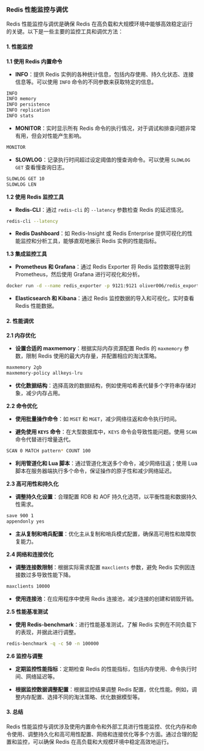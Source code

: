 ### Redis 性能监控与调优

Redis 性能监控与调优是确保 Redis 在高负载和大规模环境中能够高效稳定运行的关键。以下是一些主要的监控工具和调优方法：

#### 1. 性能监控

**1.1 使用 Redis 内置命令**

- **INFO**：提供 Redis 实例的各种统计信息，包括内存使用、持久化状态、连接信息等。可以使用 `INFO` 命令的不同参数来获取特定的信息。

```bash
INFO
INFO memory
INFO persistence
INFO replication
INFO stats
```

- **MONITOR**：实时显示所有 Redis 命令的执行情况，对于调试和排查问题非常有用，但会对性能产生影响。

```bash
MONITOR
```

- **SLOWLOG**：记录执行时间超过设定阈值的慢查询命令。可以使用 `SLOWLOG GET` 查看慢查询日志。

```bash
SLOWLOG GET 10
SLOWLOG LEN
```

**1.2 使用 Redis 监控工具**

- **Redis-CLI**：通过 `redis-cli` 的 `--latency` 参数检查 Redis 的延迟情况。

```bash
redis-cli --latency
```

- **Redis Dashboard**：如 Redis-Insight 或 Redis Enterprise 提供可视化的性能监控和分析工具，能够直观地展示 Redis 实例的性能指标。

**1.3 集成监控工具**

- **Prometheus 和 Grafana**：通过 Redis Exporter 将 Redis 监控数据导出到 Prometheus，然后使用 Grafana 进行可视化和分析。

```bash
docker run -d --name redis_exporter -p 9121:9121 oliver006/redis_exporter
```

- **Elasticsearch 和 Kibana**：通过 Redis 监控数据的导入和可视化，实时查看 Redis 性能数据。

#### 2. 性能调优

**2.1 内存优化**

- **设置合适的 maxmemory**：根据实际内存资源配置 Redis 的 `maxmemory` 参数，限制 Redis 使用的最大内存量，并配置相应的淘汰策略。

```bash
maxmemory 2gb
maxmemory-policy allkeys-lru
```

- **优化数据结构**：选择高效的数据结构，例如使用哈希表代替多个字符串存储对象，减少内存占用。

**2.2 命令优化**

- **使用批量操作命令**：如 `MSET` 和 `MGET`，减少网络往返和命令执行时间。

- **避免使用 `KEYS` 命令**：在大型数据库中，`KEYS` 命令会导致性能问题。使用 `SCAN` 命令代替进行增量迭代。

```bash
SCAN 0 MATCH pattern* COUNT 100
```

- **利用管道化和 Lua 脚本**：通过管道化发送多个命令，减少网络往返；使用 Lua 脚本在服务器端执行多个命令，保证操作的原子性和减少网络延迟。

**2.3 高可用性和持久化**

- **调整持久化设置**：合理配置 RDB 和 AOF 持久化选项，以平衡性能和数据持久性需求。

```bash
save 900 1
appendonly yes
```

- **主从复制和哨兵配置**：优化主从复制和哨兵模式配置，确保高可用性和故障恢复能力。

**2.4 网络和连接优化**

- **调整连接数限制**：根据实际需求配置 `maxclients` 参数，避免 Redis 实例因连接数过多导致性能下降。

```bash
maxclients 10000
```

- **使用连接池**：在应用程序中使用 Redis 连接池，减少连接的创建和销毁开销。

**2.5 性能基准测试**

- **使用 Redis-benchmark**：进行性能基准测试，了解 Redis 实例在不同负载下的表现，并据此进行调整。

```bash
redis-benchmark -q -c 50 -n 100000
```

**2.6 监控与调整**

- **定期监控性能指标**：定期检查 Redis 的性能指标，包括内存使用、命令执行时间、网络延迟等。

- **根据监控数据调整配置**：根据监控结果调整 Redis 配置，优化性能。例如，调整内存配置、选择不同的淘汰策略、优化数据模型等。

#### 3. 总结

Redis 性能监控与调优涉及使用内置命令和外部工具进行性能监控、优化内存和命令使用、调整持久化和高可用性配置、网络和连接优化等多个方面。通过合理的配置和监控，可以确保 Redis 在高负载和大规模环境中稳定高效地运行。